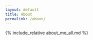 ```yaml
---
layout: default
title: About
permalink: /about/
---
```


{% include_relative about_me_all.md %}

<div class="radar-chart-container">
  <div id="skillRadarChart"></div>
</div>

<script crossorigin src="https://unpkg.com/react@17/umd/react.development.js"></script>
<script crossorigin src="https://unpkg.com/react-dom@17/umd/react-dom.development.js"></script>
<script crossorigin src="https://unpkg.com/recharts@2.1.12/umd/Recharts.js"></script>

<script>
window.addEventListener('load', function() {
  const { RadarChart, PolarGrid, PolarAngleAxis, PolarRadiusAxis, Radar, ResponsiveContainer } = Recharts;
  
  const data = [
    { subject: 'Data Analysis & Science', value: 85 },
    { subject: 'Interdisciplinary Research', value: 80 },
    { subject: 'Science Communication', value: 75 },
    { subject: 'Databases', value: 70 },
    { subject: 'Data Processing', value: 65 },
    { subject: 'Programming Languages', value: 60 },
    { subject: 'MLOps', value: 70 },
    { subject: 'Scientific Knowledge', value: 85 }
  ];

  function SkillRadarChart() {
    return React.createElement(ResponsiveContainer, { width: '100%', height: 400 },
      React.createElement(RadarChart, { data: data },
        React.createElement(PolarGrid),
        React.createElement(PolarAngleAxis, { dataKey: 'subject' }),
        React.createElement(PolarRadiusAxis, { domain: [0, 100] }),
        React.createElement(Radar, {
          name: 'Skills',
          dataKey: 'value',
          stroke: '#8884d8',
          fill: '#8884d8',
          fillOpacity: 0.6
        })
      )
    );
  }

  const container = document.getElementById('skillRadarChart');
  if (container) {
    ReactDOM.render(React.createElement(SkillRadarChart), container);
  }
});
</script>
